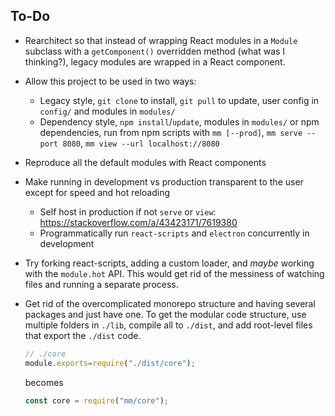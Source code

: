## To-Do

* Rearchitect so that instead of wrapping React modules in a `Module`
  subclass with a `getComponent()` overridden method (what was I thinking?),
  legacy modules are wrapped in a React component. 

* Allow this project to be used in two ways:
  * Legacy style, `git clone` to install, `git pull` to update,
    user config in `config/` and modules in `modules/`
  * Dependency style, `npm install`/`update`, modules in `modules/`
    or npm dependencies, run from npm scripts with `mm [--prod]`, 
    `mm serve --port 8080`, `mm view --url localhost://8080`

* Reproduce all the default modules with React components

* Make running in development vs production transparent to the user
  except for speed and hot reloading
  * Self host in production if not `serve` or `view`: https://stackoverflow.com/a/43423171/7619380
  * Programmatically run `react-scripts` and `electron` concurrently in development

* Try forking react-scripts, adding a
    custom loader, and *maybe* working with the `module.hot` API. This
    would get rid of the messiness of watching files and running a separate
    process.
    
* Get rid of the overcomplicated monorepo structure and having several packages and just
  have one. To get the modular code structure, use multiple folders in `./lib`, compile all
  to `./dist`, and add root-level files that export the `./dist` code.
  ```javascript
  // ./core
  module.exports=require("./dist/core");
  ```
  becomes
  ```javascript
  const core = require("mm/core");
  ```